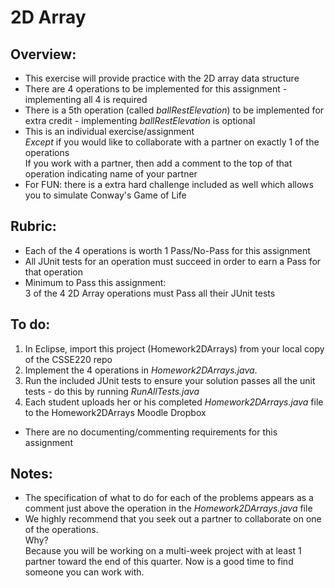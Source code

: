 # 2D Array

## Overview:
- This exercise will provide practice with the 2D array data structure
- There are 4 operations to be implemented for this assignment - implementing all 4 is required
- There is a 5th operation (called *ballRestElevation*) to be implemented for extra credit - implementing *ballRestElevation* is optional
- This is an individual exercise/assignment <br>*Except* if you would like to collaborate with a partner on exactly 1 of the operations <br>If you work with a partner, then add a comment to the top of that operation indicating name of your partner
- For FUN: there is a extra hard challenge included as well which allows you to simulate Conway's Game of Life

## Rubric:

- Each of the 4 operations is worth 1 Pass/No-Pass for this assignment
- All JUnit tests for an operation must succeed in order to earn a Pass for that operation
- Minimum to Pass this assignment: <br>3 of the 4 2D Array operations must Pass all their JUnit tests


## To do:

1. In Eclipse, import this project (Homework2DArrays) from your local copy of the CSSE220 repo
2. Implement the 4 operations in *Homework2DArrays.java*. 
3. Run the included JUnit tests to ensure your solution passes all the unit tests - do this by running *RunAllTests.java*
4. Each student uploads her or his completed *Homework2DArrays.java* file to the Homework2DArrays Moodle Dropbox


- There are no documenting/commenting requirements for this assignment

## Notes:
- The specification of what to do for each of the problems appears as a comment just above the operation in the *Homework2DArrays.java* file
- We highly recommend that you seek out a partner to collaborate on one of the operations. <br>Why? <br>Because you will be working on a multi-week project with at least 1 partner toward the end of this quarter. Now is a good time to find someone you can work with.



